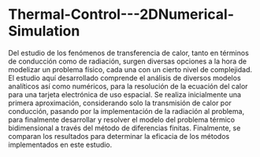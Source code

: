 # Thermal-Control---2DNumerical-Simulation
 

Del estudio de los fenómenos de transferencia de calor, tanto en términos de conducción como de radiación, surgen diversas opciones a la hora de modelizar un problema físico, cada una con un cierto nivel de complejidad. El estudio aquí desarrollado comprende el análisis de diversos modelos analíticos así como numéricos, para la resolución de la ecuación del calor para una tarjeta electrónica de uso espacial. Se realiza inicialmente una primera aproximación, considerando solo la transmisión de calor por conducción, pasando por la implementación de la radiación al problema, para finalmente desarrollar y resolver el modelo del problema térmico bidimensional a través del método de diferencias finitas. Finalmente, se comparan los resultados para determinar la eficacia de los métodos implementados en este estudio.
